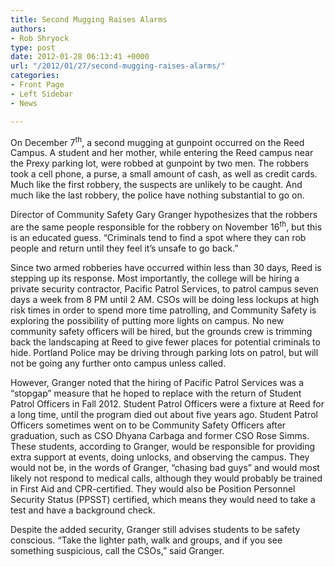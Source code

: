 ```yaml
---
title: Second Mugging Raises Alarms
authors:
- Rob Shryock
type: post
date: 2012-01-28 06:13:41 +0000
url: "/2012/01/27/second-mugging-raises-alarms/"
categories:
- Front Page
- Left Sidebar
- News

---
```

On December 7<sup>th</sup>, a second mugging at gunpoint occurred on the Reed Campus. A student and her mother, while entering the Reed campus near the Prexy parking lot, were robbed at gunpoint by two men. The robbers took a cell phone, a purse, a small amount of cash, as well as credit cards. Much like the first robbery, the suspects are unlikely to be caught. And much like the last robbery, the police have nothing substantial to go on.

Director of Community Safety Gary Granger hypothesizes that the robbers are the same people responsible for the robbery on November 16<sup>th</sup>, but this is an educated guess. “Criminals tend to find a spot where they can rob people and return until they feel it’s unsafe to go back.”

Since two armed robberies have occurred within less than 30 days, Reed is stepping up its response. Most importantly, the college will be hiring a private security contractor, Pacific Patrol Services, to patrol campus seven days a week from 8 PM until 2 AM. CSOs will be doing less lockups at high risk times in order to spend more time patrolling, and Community Safety is exploring the possibility of putting more lights on campus. No new community safety officers will be hired, but the grounds crew is trimming back the landscaping at Reed to give fewer places for potential criminals to hide. Portland Police may be driving through parking lots on patrol, but will not be going any further onto campus unless called.

However, Granger noted that the hiring of Pacific Patrol Services was a “stopgap” measure that he hoped to replace with the return of Student Patrol Officers in Fall 2012. Student Patrol Officers were a fixture at Reed for a long time, until the program died out about five years ago. Student Patrol Officers sometimes went on to be Community Safety Officers after graduation, such as CSO Dhyana Carbaga and former CSO Rose Simms. These students, according to Granger, would be responsible for providing extra support at events, doing unlocks, and observing the campus. They would not be, in the words of Granger, “chasing bad guys” and would most likely not respond to medical calls, although they would probably be trained in First Aid and CPR-certified. They would also be Position Personnel Security Status (PPSST) certified, which means they would need to take a test and have a background check.

Despite the added security, Granger still advises students to be safety conscious. “Take the lighter path, walk and groups, and if you see something suspicious, call the CSOs,” said Granger.